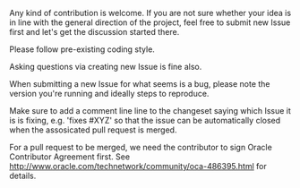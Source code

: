 Any kind of contribution is welcome. If you are not sure whether your idea is in line with 
the general direction of the project, feel free to submit new Issue first and let's get the discussion started there.

Please follow pre-existing coding style.

Asking questions via creating new Issue is fine also.

When submitting a new Issue for what seems is a bug, please note the version you're running and ideally steps to reproduce.

Make sure to add a comment line line to the changeset saying which Issue it is is fixing, e.g. 'fixes #XYZ' so that the issue can be automatically closed when the assosicated pull request is merged.

For a pull request to be merged, we need the contributor to sign Oracle Contributor Agreement first.
See http://www.oracle.com/technetwork/community/oca-486395.html for details.
